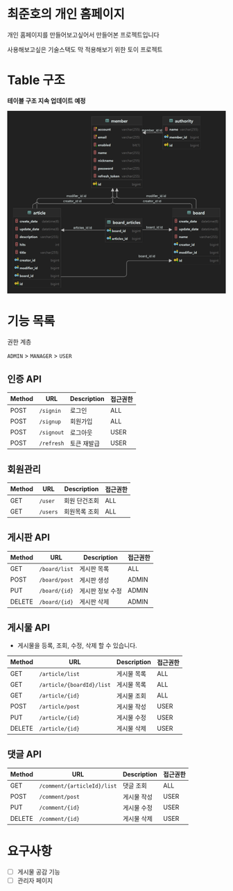 # 최준호의 개인 홈페이지

개인 홈페이지를 만들어보고싶어서 만들어본 프로젝트입니다

사용해보고싶은 기술스택도 막 적용해보기 위한 토이 프로젝트

# Table 구조

**테이블 구조 지속 업데이트 예정**

![img.png](image/homepage.png)

# 기능 목록

권한 계층

`ADMIN` > `MANAGER` > `USER`

## 인증 API

| Method | URL        | Description | 접근권한 |
|--------|------------|-------------|------|
| POST   | `/signin`  | 로그인         | ALL  |
| POST   | `/signup`  | 회원가입        | ALL  |
| POST   | `/signout` | 로그아웃        | USER |
| POST   | `/refresh` | 토큰 재발급      | USER |

## 회원관리

| Method | URL      | Description | 접근권한 |
|--------|----------|-------------|------|
| GET    | `/user`  | 회원 단건조회     | ALL  |
| GET    | `/users` | 회원목록 조회     | ALL  |

## 게시판 API

| Method | URL           | Description | 접근권한  |
|--------|---------------|-------------|-------|
| GET    | `/board/list` | 게시판 목록      | ALL   |
| POST   | `/board/post` | 게시판 생성      | ADMIN |
| PUT    | `/board/{id}` | 게시판 정보 수정   | ADMIN |
| DELETE | `/board/{id}` | 게시판 삭제      | ADMIN |

## 게시물 API

- 게시물을 등록, 조회, 수정, 삭제 할 수 있습니다.

| Method | URL                       | Description | 접근권한 |
|--------|---------------------------|-------------|------|
| GET    | `/article/list`           | 게시물 목록      | ALL  |
| GET    | `/article/{boardId}/list` | 게시물 목록      | ALL  |
| GET    | `/article/{id}`           | 게시물 조회      | ALL  |
| POST   | `/article/post`           | 게시물 작성      | USER |
| PUT    | `/article/{id}`           | 게시물 수정      | USER |
| DELETE | `/article/{id}`           | 게시물 삭제      | USER |

## 댓글 API

| Method | URL                         | Description | 접근권한 |
|--------|-----------------------------|-------------|------|
| GET    | `/comment/{articleId}/list` | 댓글 조회       | ALL  |
| POST   | `/comment/post`             | 게시물 작성      | USER |
| PUT    | `/comment/{id}`             | 게시물 수정      | USER |
| DELETE | `/comment/{id}`             | 게시물 삭제      | USER |

# 요구사항

- [ ] 게시물 공감 기능
- [ ] 관리자 페이지
